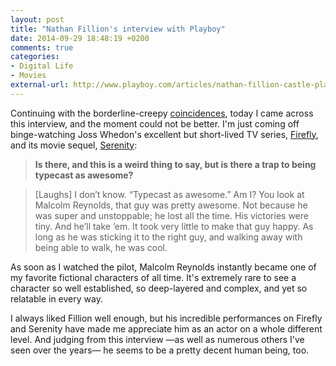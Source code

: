 ```yaml
---
layout: post
title: "Nathan Fillion's interview with Playboy"
date: 2014-09-29 18:48:19 +0200
comments: true
categories: 
- Digital Life
- Movies
external-url: http://www.playboy.com/articles/nathan-fillion-castle-playboy-conversation
---
```


Continuing with the borderline-creepy [coincidences](http://www.analogsenses.com/2014/09/29/ios-8-does-movie-quote-predictions/), today I came across this interview, and the moment could not be better. I'm just coming off binge-watching Joss Whedon's excellent but short-lived TV series, [Firefly](http://www.imdb.com/title/tt0303461/), and its movie sequel, [Serenity](http://www.imdb.com/title/tt0379786/):

> **Is there, and this is a weird thing to say, but is there a trap to being typecast as awesome?**

> \[Laughs\] I don’t know. “Typecast as awesome.” Am I? You look at Malcolm Reynolds, that guy was pretty awesome. Not because he was super and unstoppable; he lost all the time. His victories were tiny. And he’ll take ’em. It took very little to make that guy happy. As long as he was sticking it to the right guy, and walking away with being able to walk, he was cool.

As soon as I watched the pilot, Malcolm Reynolds instantly became one of my favorite fictional characters of all time. It's extremely rare to see a character so well established, so deep-layered and complex, and yet so relatable in every way. 

I always liked Fillion well enough, but his incredible performances on Firefly and Serenity have made me appreciate him as an actor on a whole different level. And judging from this interview —as well as numerous others I've seen over the years— he seems to be a pretty decent human being, too.